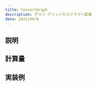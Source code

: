 ```yaml
---
title: ConvertGraph
description: グラフ グリッドからグラフへ変換
date: 2021/04/6
---
```


## 説明

## 計算量

## 実装例

```cpp import=/assets/Library/graph/convertgraph.cpp
```

